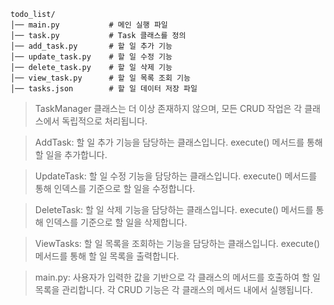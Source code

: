 
```
todo_list/
│── main.py           # 메인 실행 파일
│── task.py           # Task 클래스를 정의
│── add_task.py       # 할 일 추가 기능
│── update_task.py    # 할 일 수정 기능
│── delete_task.py    # 할 일 삭제 기능
│── view_task.py      # 할 일 목록 조회 기능
│── tasks.json        # 할 일 데이터 저장 파일
```


> TaskManager 클래스는 더 이상 존재하지 않으며, 모든 CRUD 작업은 각 클래스에서 독립적으로 처리됩니다.

> AddTask: 할 일 추가 기능을 담당하는 클래스입니다. execute() 메서드를 통해 할 일을 추가합니다.

> UpdateTask: 할 일 수정 기능을 담당하는 클래스입니다. execute() 메서드를 통해 인덱스를 기준으로 할 일을 수정합니다.

> DeleteTask: 할 일 삭제 기능을 담당하는 클래스입니다. execute() 메서드를 통해 인덱스를 기준으로 할 일을 삭제합니다.

> ViewTasks: 할 일 목록을 조회하는 기능을 담당하는 클래스입니다. execute() 메서드를 통해 할 일 목록을 출력합니다.

> main.py: 사용자가 입력한 값을 기반으로 각 클래스의 메서드를 호출하여 할 일 목록을 관리합니다. 각 CRUD 기능은 각 클래스의 메서드 내에서 실행됩니다.
